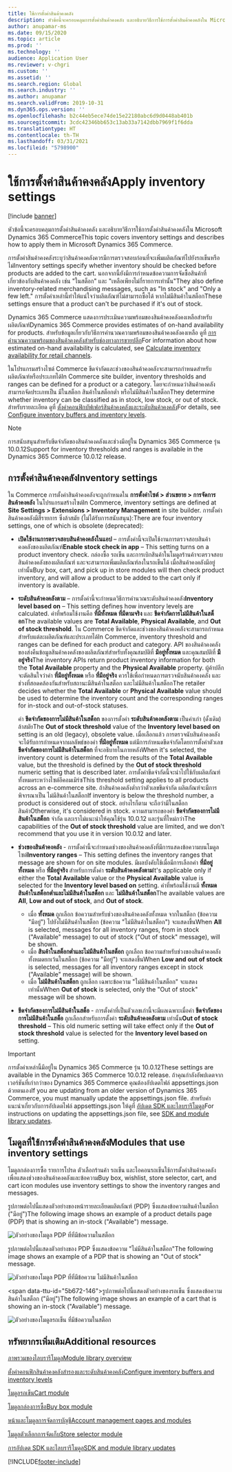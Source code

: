 ```yaml
---
title: ใช้การตั้งค่าสินค้าคงคลัง
description: หัวข้อนี้จะครอบคลุมการตั้งค่าสินค้าคงคลัง และอธิบายวิธีการใช้การตั้งค่าสินค้าคงคลังใน Microsoft Dynamics 365 Commerce
author: anupamar-ms
ms.date: 09/15/2020
ms.topic: article
ms.prod: ''
ms.technology: ''
audience: Application User
ms.reviewer: v-chgri
ms.custom: ''
ms.assetid: ''
ms.search.region: Global
ms.search.industry: ''
ms.author: anupamar
ms.search.validFrom: 2019-10-31
ms.dyn365.ops.version: ''
ms.openlocfilehash: b2c44eb5ece74de15e22180abc6d9d0448ab401b
ms.sourcegitcommit: 3cdc42346bb653c13ab33a7142dbb7969f1f6dda
ms.translationtype: HT
ms.contentlocale: th-TH
ms.lasthandoff: 03/31/2021
ms.locfileid: "5798900"
---
```

# <a name="apply-inventory-settings"></a><span data-ttu-id="5b672-103">ใช้การตั้งค่าสินค้าคงคลัง</span><span class="sxs-lookup"><span data-stu-id="5b672-103">Apply inventory settings</span></span>

[!include [banner](includes/banner.md)]

<span data-ttu-id="5b672-104">หัวข้อนี้จะครอบคลุมการตั้งค่าสินค้าคงคลัง และอธิบายวิธีการใช้การตั้งค่าสินค้าคงคลังใน Microsoft Dynamics 365 Commerce</span><span class="sxs-lookup"><span data-stu-id="5b672-104">This topic covers inventory settings and describes how to apply them in Microsoft Dynamics 365 Commerce.</span></span>

<span data-ttu-id="5b672-105">การตั้งค่าสินค้าคงคลังระบุว่าสินค้าคงคลังควรมีการตรวจสอบก่อนที่จะเพิ่มผลิตภัณฑ์ไปยังรถเข็นหรือไม่</span><span class="sxs-lookup"><span data-stu-id="5b672-105">Inventory settings specify whether inventory should be checked before products are added to the cart.</span></span> <span data-ttu-id="5b672-106">นอกจากนี้ยังมีการกำหนดข้อความการจัดซื้อสินค้าที่เกี่ยวข้องกับสินค้าคงคลัง เช่น "ในสต็อก" และ "เหลือเพียงไม่กี่รายการเท่านั้น"</span><span class="sxs-lookup"><span data-stu-id="5b672-106">They also define inventory-related merchandising messages, such as "In stock" and "Only a few left."</span></span> <span data-ttu-id="5b672-107">การตั้งค่าเหล่านี้ทำให้แน่ใจว่าผลิตภัณฑ์ไม่สามารถซื้อได้ หากไม่มีสินค้าในสต็อก</span><span class="sxs-lookup"><span data-stu-id="5b672-107">These settings ensure that a product can't be purchased if it's out of stock.</span></span>

<span data-ttu-id="5b672-108">Dynamics 365 Commerce แสดงการประเมินความพร้อมของสินค้าคงคลังคงเหลือสำหรับผลิตภัณฑ์</span><span class="sxs-lookup"><span data-stu-id="5b672-108">Dynamics 365 Commerce provides estimates of on-hand availability for products.</span></span> <span data-ttu-id="5b672-109">สำหรับข้อมูลเกี่ยวกับวิธีการคำนวณความพร้อมของสินค้าคงคลังคงเหลือ ดูที่ [การคำนวณความพร้อมของสินค้าคงคลังสำหรับช่องทางการขายปลีก](calculated-inventory-retail-channels.md)</span><span class="sxs-lookup"><span data-stu-id="5b672-109">For information about how estimated on-hand availability is calculated, see [Calculate inventory availability for retail channels](calculated-inventory-retail-channels.md).</span></span>

<span data-ttu-id="5b672-110">ในโปรแกรมสร้างไซต์ Commerce ขีดจำกัดและช่วงของสินค้าคงคลังจะสามารถกำหนดสำหรับผลิตภัณฑ์หรือประเภทได้</span><span class="sxs-lookup"><span data-stu-id="5b672-110">In Commerce site builder, inventory thresholds and ranges can be defined for a product or a category.</span></span> <span data-ttu-id="5b672-111">โดยจะกำหนดว่าสินค้าคงคลังสามารถจัดประเภทเป็น มีในสต็อก สินค้าในสต็อกต่ำ หรือไม่มีสินค้าในสต็อก</span><span class="sxs-lookup"><span data-stu-id="5b672-111">They determine whether inventory can be classified as in stock, low stock, or out of stock.</span></span> <span data-ttu-id="5b672-112">สำหรับรายละเอียด ดูที่ [ตั้งค่าคอนฟิกบัฟเฟอร์สินค้าคงคลังและระดับสินค้าคงคลัง](inventory-buffers-levels.md)</span><span class="sxs-lookup"><span data-stu-id="5b672-112">For details, see [Configure inventory buffers and inventory levels](inventory-buffers-levels.md).</span></span>

> [!NOTE]
> <span data-ttu-id="5b672-113">การสนับสนุนสำหรับขีดจำกัดของสินค้าคงคลังและช่วงมีอยู่ใน Dynamics 365 Commerce รุ่น 10.0.12</span><span class="sxs-lookup"><span data-stu-id="5b672-113">Support for inventory thresholds and ranges is available in the Dynamics 365 Commerce 10.0.12 release.</span></span>

## <a name="inventory-settings"></a><span data-ttu-id="5b672-114">การตั้งค่าสินค้าคงคลัง</span><span class="sxs-lookup"><span data-stu-id="5b672-114">Inventory settings</span></span>

<span data-ttu-id="5b672-115">ใน Commerce การตั้งค่าสินค้าคงคลังจะถูกกำหนดใน **การตั้งค่าไซต์ \> ส่วนขยาย \> การจัดการสินค้าคงคลัง** ในโปรแกรมสร้างไซต์</span><span class="sxs-lookup"><span data-stu-id="5b672-115">In Commerce, inventory settings are defined at **Site Settings \> Extensions \> Inventory Management** in site builder.</span></span> <span data-ttu-id="5b672-116">การตั้งค่าสินค้าคงคลังมีสี่รายการ ซึ่งล้าสมัย (ไม่ได้รับการสนับสนุน):</span><span class="sxs-lookup"><span data-stu-id="5b672-116">There are four inventory settings, one of which is obsolete (deprecated):</span></span>

- <span data-ttu-id="5b672-117">**เปิดใช้งานการตรวจสอบสินค้าคงคลังในแอป** – การตั้งค่านี้จะเปิดใช้งานการตรวจสอบสินค้าคงคลังของผลิตภัณฑ์</span><span class="sxs-lookup"><span data-stu-id="5b672-117">**Enable stock check in app** – This setting turns on a product inventory check.</span></span> <span data-ttu-id="5b672-118">กล่องซื้อ รถเข็น และการเบิกสินค้าในโมดูลร้านค้าจะตรวจสอบสินค้าคงคลังของผลิตภัณฑ์ และจะสามารถเพิ่มผลิตภัณฑ์ลงในรถเข็นได้ เมื่อสินค้าคงคลังมีอยู่เท่านั้น</span><span class="sxs-lookup"><span data-stu-id="5b672-118">Buy box, cart, and pick up in store modules will then check product inventory, and will allow a product to be added to the cart only if inventory is available.</span></span>
- <span data-ttu-id="5b672-119">**ระดับสินค้าคงคลังตาม** – การตั้งค่านี้จะกำหนดวิธีการคำนวณระดับสินค้าคงคลัง</span><span class="sxs-lookup"><span data-stu-id="5b672-119">**Inventory level based on** – This setting defines how inventory levels are calculated.</span></span> <span data-ttu-id="5b672-120">ค่าที่พร้อมใช้งานคือ **ที่มีทั้งหมด** **ที่มีตามจริง** และ **ขีดจำกัดการไม่มีสินค้าในสต็อก**</span><span class="sxs-lookup"><span data-stu-id="5b672-120">The available values are **Total Available**, **Physical Available**, and **Out of stock threshold**.</span></span> <span data-ttu-id="5b672-121">ใน Commerce ขีดจำกัดและช่วงของสินค้าคงคลังจะสามารถกำหนดสำหรับแต่ละผลิตภัณฑ์และประเภทได้</span><span class="sxs-lookup"><span data-stu-id="5b672-121">In Commerce, inventory threshold and ranges can be defined for each product and category.</span></span> <span data-ttu-id="5b672-122">API ของสินค้าคงคลังของส่งคืนข้อมูลสินค้าคงคลังของผลิตภัณฑ์สำหรับทั้งคุณสมบัติที่ **มีอยู่ทั้งหมด** และคุณสมบัติที่ **มีอยู่จริง**</span><span class="sxs-lookup"><span data-stu-id="5b672-122">The inventory APIs return product inventory information for both the **Total Available** property and the **Physical Available** property.</span></span> <span data-ttu-id="5b672-123">ผู้ค้าปลีกจะตัดสินใจว่าค่า **ที่มีอยู่ทั้งหมด** หรือ **ที่มีอยู่จริง** ควรใช้เพื่อกำหนดการตรวจนับสินค้าคงคลัง และช่วงที่สอดคล้องกันสำหรับสถานะมีสินค้าในสต็อก และไม่มีสินค้าในสต็อก</span><span class="sxs-lookup"><span data-stu-id="5b672-123">The retailer decides whether the **Total Available** or **Physical Available** value should be used to determine the inventory count and the corresponding ranges for in-stock and out-of-stock statuses.</span></span>

    <span data-ttu-id="5b672-124">ค่า **ขีดจำกัดของการไม่มีสินค้าในสต็อก** ของการตั้งค่า **ระดับสินค้าคงคลังตาม** เป็นค่าเก่า (ดั้งเดิม) ล้าสมัย</span><span class="sxs-lookup"><span data-stu-id="5b672-124">The **Out of stock threshold** value of the **Inventory level based on** setting is an old (legacy), obsolete value.</span></span> <span data-ttu-id="5b672-125">เมื่อเลือกแล้ว การตรวจนับสินค้าคงคลังจะได้รับการกำหนดจากผลลัพธ์ของค่า **ที่มีอยู่ทั้งหมด** แต่มีการกำหนดขีดจำกัดโดยการตั้งค่าตัวเลข **ขีดจำกัดของการไม่มีสินค้าในสต็อก** ที่จะอธิบายในภายหลัง</span><span class="sxs-lookup"><span data-stu-id="5b672-125">When it's selected, the inventory count is determined from the results of the **Total Available** value, but the threshold is defined by the **Out of stock threshold** numeric setting that is described later.</span></span> <span data-ttu-id="5b672-126">การตั้งค่าขีดจำกัดนี้จะนำไปใช้กับผลิตภัณฑ์ทั้งหมดระหว่างไซต์อีคอมเมิร์ซ</span><span class="sxs-lookup"><span data-stu-id="5b672-126">This threshold setting applies to all products across an e-commerce site.</span></span> <span data-ttu-id="5b672-127">ถ้าสินค้าคงคลังต่ำกว่าตัวเลขขีดจำกัด ผลิตภัณฑ์จะมีการพิจารณาเป็น ไม่มีสินค้าในสต็อก</span><span class="sxs-lookup"><span data-stu-id="5b672-127">If inventory is below the threshold number, a product is considered out of stock.</span></span> <span data-ttu-id="5b672-128">อย่างไรก็ตาม จะถือว่ามีในสต็อกสินค้า</span><span class="sxs-lookup"><span data-stu-id="5b672-128">Otherwise, it's considered in stock.</span></span> <span data-ttu-id="5b672-129">ความสามารถของค่า **ขีดจำกัดของการไม่มีสินค้าในสต็อก** จำกัด และเราไม่แนะนำให้คุณใช้รุ่น 10.0.12 และรุ่นที่ใหม่กว่า</span><span class="sxs-lookup"><span data-stu-id="5b672-129">The capabilities of the **Out of stock threshold** value are limited, and we don't recommend that you use it in version 10.0.12 and later.</span></span>

- <span data-ttu-id="5b672-130">**ช่วงของสินค้าคงคลัง** - การตั้งค่านี้จะกำหนดช่วงของสินค้าคงคลังที่มีการแสดงข้อความบนโมดูลไซต์</span><span class="sxs-lookup"><span data-stu-id="5b672-130">**Inventory ranges** – This setting defines the inventory ranges that message are shown for on site modules.</span></span> <span data-ttu-id="5b672-131">มีผลบังคับใช้เมื่อมีการเลือกค่า **ที่มีอยู่ทั้งหมด** หรือ **ที่มีอยู่จริง** สำหรับการตั้งค่า **ระดับสินค้าคงคลังตาม**</span><span class="sxs-lookup"><span data-stu-id="5b672-131">It's applicable only if either the **Total Available** value or the **Physical Available** value is selected for the **Inventory level based on** setting.</span></span> <span data-ttu-id="5b672-132">ค่าที่พร้อมใช้งานมี **ทั้งหมด** **สินค้าในสต็อกต่ำและไม่มีสินค้าในสต็อก** และ **ไม่มีสินค้าในสต็อก**</span><span class="sxs-lookup"><span data-stu-id="5b672-132">The available values are **All**, **Low and out of stock**, and **Out of stock**.</span></span>

    - <span data-ttu-id="5b672-133">เมื่อ **ทั้งหมด** ถูกเลือก ข้อความสำหรับช่วงของสินค้าคงคลังทั้งหมด จากในสต็อก (ข้อความ "มีอยู่") ไปยังไม่มีสินค้าในสต็อก (ข้อความ "ไม่มีสินค้าในสต็อก") จะแสดงขึ้น</span><span class="sxs-lookup"><span data-stu-id="5b672-133">When **All** is selected, messages for all inventory ranges, from in stock ("Available" message) to out of stock ("Out of stock" message), will be shown.</span></span>
    - <span data-ttu-id="5b672-134">เมื่อ **สินค้าในสต็อกต่ำและไม่มีสินค้าในสต็อก** ถูกเลือก ข้อความสำหรับช่วงของสินค้าคงคลังทั้งหมดยกเว้นในสต็อก (ข้อความ "มีอยู่") จะแสดงขึ้น</span><span class="sxs-lookup"><span data-stu-id="5b672-134">When **Low and out of stock** is selected, messages for all inventory ranges except in stock ("Available" message) will be shown.</span></span>
    - <span data-ttu-id="5b672-135">เมื่อ **ไม่มีสินค้าในสต็อก** ถูกเลือก เฉพาะข้อความ "ไม่มีสินค้าในสต็อก" จะแสดงเท่านั้น</span><span class="sxs-lookup"><span data-stu-id="5b672-135">When **Out of stock** is selected, only the "Out of stock" message will be shown.</span></span>

- <span data-ttu-id="5b672-136">**ขีดจำกัดของการไม่มีสินค้าในสต็อ** - การตั้งค่าที่เป็นตัวเลขเก่านี้จะมีผลเฉพาะเมื่อค่า **ขีดจำกัดของการไม่มีสินค้าในสต็อ** ถูกเลือกสำหรับการตั้งค่า **ระดับสินค้าคงคลังตาม** เท่านั้น</span><span class="sxs-lookup"><span data-stu-id="5b672-136">**Out of stock threshold** – This old numeric setting will take effect only if the **Out of stock threshold** value is selected for the **Inventory level based on** setting.</span></span>

> [!IMPORTANT] 
> <span data-ttu-id="5b672-137">การตั้งค่าเหล่านี้มีอยู่ใน Dynamics 365 Commerce รุ่น 10.0.12</span><span class="sxs-lookup"><span data-stu-id="5b672-137">These settings are available in the Dynamics 365 Commerce 10.0.12 release.</span></span> <span data-ttu-id="5b672-138">ถ้าคุณกำลังอัพปเดตจากเวอร์ชันที่เก่ากว่าของ Dynamics 365 Commerce คุณต้องอัปเดตไฟล์ appsettings.json ด้วยตนเอง</span><span class="sxs-lookup"><span data-stu-id="5b672-138">If you are updating from an older version of Dynamics 365 Commerce, you must manually update the appsettings.json file.</span></span> <span data-ttu-id="5b672-139">สำหรับคำแนะนำเกี่ยวกับการอัปเดตไฟล์ appsettings.json ให้ดูที่ [อัปเดต SDK และไลบรารีโมดูล](e-commerce-extensibility/sdk-updates.md#update-the-appsettingsjson-file)</span><span class="sxs-lookup"><span data-stu-id="5b672-139">For instructions on updating the appsettings.json file, see [SDK and module library updates](e-commerce-extensibility/sdk-updates.md#update-the-appsettingsjson-file).</span></span>

## <a name="modules-that-use-inventory-settings"></a><span data-ttu-id="5b672-140">โมดูลที่ใช้การตั้งค่าสินค้าคงคลัง</span><span class="sxs-lookup"><span data-stu-id="5b672-140">Modules that use inventory settings</span></span>

<span data-ttu-id="5b672-141">โมดูลกล่องการซื้อ รายการโปรด ตัวเลือกร้านค้า รถเข็น และไอคอนรถเข็นใช้การตั้งค่าสินค้าคงคลัง เพื่อแสดงช่วงของสินค้าคงคลังและข้อความ</span><span class="sxs-lookup"><span data-stu-id="5b672-141">Buy box, wishlist, store selector, cart, and cart icon modules use inventory settings to show the inventory ranges and messages.</span></span>

<span data-ttu-id="5b672-142">รูปภาพต่อไปนี้แสดงตัวอย่างของหน้ารายละเอียดผลิตภัณฑ์ (PDP) ซึ่งแสดงข้อความสินค้าในสต็อก ("มีอยู่")</span><span class="sxs-lookup"><span data-stu-id="5b672-142">The following image shows an example of a product details page (PDP) that is showing an in-stock ("Available") message.</span></span>

![ตัวอย่างของโมดูล PDP ที่ที่มีข้อความในสต็อก](./media/pdp-InStock.png)

<span data-ttu-id="5b672-144">รูปภาพต่อไปนี้แสดงตัวอย่างของ PDP ซึ่งแสดงข้อความ "ไม่มีสินค้าในสต็อก"</span><span class="sxs-lookup"><span data-stu-id="5b672-144">The following image shows an example of a PDP that is showing an "Out of stock" message.</span></span>

![ตัวอย่างของโมดูล PDP ที่ที่มีข้อความ ไม่มีสินค้าในสต็อก](./media/pdp-outofstock.png)

<span data-ttu-id="5b672-146&quot;>รูปภาพต่อไปนี้แสดงตัวอย่างของรถเข็น ซึ่งแสดงข้อความสินค้าในสต็อก (&quot;มีอยู่")</span><span class="sxs-lookup"><span data-stu-id="5b672-146">The following image shows an example of a cart that is showing an in-stock ("Available") message.</span></span>

![ตัวอย่างของโมดูลรถเข็น ที่มีข้อความในสต็อก](./media/cart-instock.png)

## <a name="additional-resources"></a><span data-ttu-id="5b672-148">ทรัพยากรเพิ่มเติม</span><span class="sxs-lookup"><span data-stu-id="5b672-148">Additional resources</span></span>

[<span data-ttu-id="5b672-149">ภาพรวมของไลบรารีโมดูล</span><span class="sxs-lookup"><span data-stu-id="5b672-149">Module library overview</span></span>](starter-kit-overview.md)

[<span data-ttu-id="5b672-150">ตั้งค่าคอนฟิกสินค้าคงคลังสำรองและระดับสินค้าคงคลัง</span><span class="sxs-lookup"><span data-stu-id="5b672-150">Configure inventory buffers and inventory levels</span></span>](inventory-buffers-levels.md)

[<span data-ttu-id="5b672-151">โมดูลรถเข็น</span><span class="sxs-lookup"><span data-stu-id="5b672-151">Cart module</span></span>](add-cart-module.md)

[<span data-ttu-id="5b672-152">โมดูลกล่องการซื้อ</span><span class="sxs-lookup"><span data-stu-id="5b672-152">Buy box module</span></span>](add-buy-box.md)

[<span data-ttu-id="5b672-153">หน้าและโมดูลการจัดการบัญชี</span><span class="sxs-lookup"><span data-stu-id="5b672-153">Account management pages and modules</span></span>](account-management.md)

[<span data-ttu-id="5b672-154">โมดูลตัวเลือกการจัดเก็บ</span><span class="sxs-lookup"><span data-stu-id="5b672-154">Store selector module</span></span>](store-selector.md)

[<span data-ttu-id="5b672-155">การอัปเดต SDK และไลบรารีโมดูล</span><span class="sxs-lookup"><span data-stu-id="5b672-155">SDK and module library updates</span></span>](e-commerce-extensibility/sdk-updates.md)


[!INCLUDE[footer-include](../includes/footer-banner.md)]

